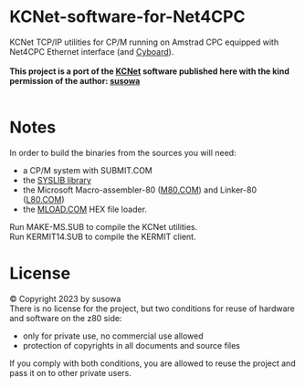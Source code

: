 # KCNet-software-for-Net4CPC
KCNet TCP/IP utilities for CP/M running on Amstrad CPC equipped with Net4CPC Ethernet interface (and [Cyboard](https://github.com/salafek/cyboard-for-cpc)).</br>
</br>
**This project is a port of the [KCNet](http://kc85.info/index.php/kcnet-75.html) software published here with the kind permission of the author: [susowa](http://kc85.info/index.php/kontakt-topmenu.html)** </br>
</br>
# Notes
In order to build the binaries from the sources you will need:
- a CP/M system with SUBMIT.COM
- the [SYSLIB library](http://cpmarchives.classiccmp.org/cpm/Software/WalnutCD/zsys/simtel20/syslib/syslib.lbr)
- the Microsoft Macro-assembler-80 ([M80.COM](http://www.retroarchive.org/cpm/lang/MASM-80.ZIP)) and Linker-80 ([L80.COM](http://www.retroarchive.org/cpm/lang/MASM-80.ZIP))
- the [MLOAD.COM](http://cpmarchives.classiccmp.org/cpm/Software/WalnutCD/zsys/znode-12/i/mload25.com) HEX file loader.</br>

Run MAKE-MS.SUB to compile the KCNet utilities.</br>
Run KERMIT14.SUB to compile the KERMIT client.</br>

# License
© Copyright 2023 by susowa</br>
There is no license for the project, but two conditions for reuse of hardware and software on the z80 side:
 - only for private use, no commercial use allowed
 - protection of copyrights in all documents and source files</br>
 
 If you comply with both conditions, you are allowed to reuse the project and pass it on to other private users.
